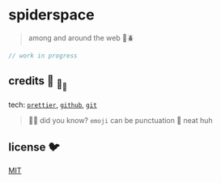 # spiderspace

> among and around the web :octopus::beetle:

```ts
// work in progress
```

## credits :turtle: <sub>:turtle:</sub><sub><sub>:turtle:</sub></sub>

tech: [`prettier`](https://github.com/prettier/prettier),
[`github`](https://github.com), [`git`](https://git-scm.com/)

> :rainbow::sparkles: did you know? `emoji` can be punctuation :snail: neat huh

## license :bird:

[MIT](license)

